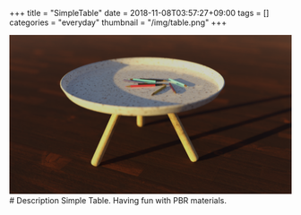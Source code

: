 +++
title = "SimpleTable"
date = 2018-11-08T03:57:27+09:00
tags = []
categories = "everyday"
thumbnail = "/img/table.png"
+++

<div class="image">
<img src="/img/table.png">
</div>

<div class="description">
# Description
Simple Table. Having fun with PBR materials.
